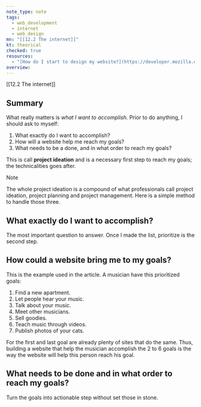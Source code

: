 ```yaml
---
note_type: note
tags:
  - web_development
  - internet
  - web_design
mn: "[[12.2 The internet]]"
kt: theorical
checked: true
resources:
  - "[How do I start to design my website?](https://developer.mozilla.org/en-US/docs/Learn/Common_questions/Design_and_accessibility/Thinking_before_coding)"
overview:
---
```

[[12.2 The internet]]
## Summary
What really matters is _what I want to accomplish._ Prior to do anything, I should ask to myself:
1. What exactly do I want to accomplish?
2. How will a website help me reach my goals?
3. What needs to be a done, and in what order to reach my goals? 

This is call **project ideation** and is a necessary first step to reach my goals; the technicalities goes after.  

>[!note]
>The whole project ideation is a compound of what professionals call project ideation, project planning and project management. Here is a simple method to handle those three. 

## What exactly do I want to accomplish?
The most important question to answer. Once I made the list, prioritize is the second step. 

## How could a website bring me to my goals?
This is the example used in the article. A musician have this prioritized goals:
1. Find a new apartment.
2. Let people hear your music.
3. Talk about your music.
4. Meet other musicians.
5. Sell goodies.
6. Teach music through videos.
7. Publish photos of your cats.

For the first and last goal are already plenty of sites that do the same. Thus, building a website that help the musician accomplish the 2 to 6 goals is the way the website will help this person reach his goal.

## What needs to be done and in what order to reach my goals?
Turn the goals into actionable step without set those in stone. 